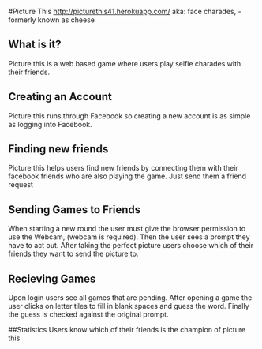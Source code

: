 #Picture This
http://picturethis41.herokuapp.com/
aka: face charades,
-formerly known as cheese

## What is it?
Picture this is a web based game where users play selfie charades with their
friends. 

## Creating an Account
Picture this runs through Facebook so creating a new account is as simple as
logging into Facebook.

## Finding new friends
Picture this helps users find new friends by connecting them with their facebook
friends who are also playing the game. Just send them a friend request

## Sending Games to Friends
When starting a new round the user must give the browser permission to use the
Webcam, (webcam is required). Then the user sees a prompt they have
to act out. After taking the perfect picture users choose which of their friends
they want to send the picture to.

## Recieving Games
Upon login users see all games that are pending. After opening a game the user clicks on letter
tiles to fill in blank spaces and guess the word. Finally the guess is checked
against the original prompt.

##Statistics
Users know which of their friends is the champion of picture this
